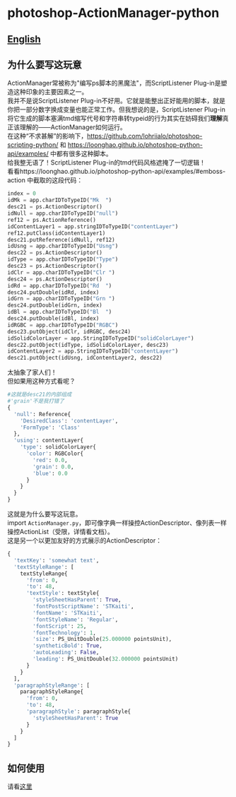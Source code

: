 # photoshop-ActionManager-python
## [English](https://github.com/TsXor/photoshop-ActionManager-python/blob/main/README.md)
## 为什么要写这玩意
ActionManager常被称为"编写ps脚本的黑魔法"，而ScriptListener Plug-in是塑造这种印象的主要因素之一。  
我并不是说ScriptListener Plug-in不好用。它就是能整出正好能用的脚本，就是你把一部分数字换成变量也能正常工作。但我想说的是，ScriptListener Plug-in将它生成的脚本塞满tmd缩写代号和字符串转typeid的行为其实在妨碍我们**理解**真正该理解的——ActionManager如何运行。  
在这种“不求甚解”的影响下，https://github.com/lohriialo/photoshop-scripting-python/ 和 https://loonghao.github.io/photoshop-python-api/examples/ 中都有很多这种脚本。  
给我整无语了！ScriptListener Plug-in的tmd代码风格遮掩了一切逻辑！  
看看https://loonghao.github.io/photoshop-python-api/examples/#emboss-action 中截取的这段代码：
```python
index = 0
idMk = app.charIDToTypeID("Mk  ")
desc21 = ps.ActionDescriptor()
idNull = app.charIDToTypeID("null")
ref12 = ps.ActionReference()
idContentLayer1 = app.stringIDToTypeID("contentLayer")
ref12.putClass(idContentLayer1)
desc21.putReference(idNull, ref12)
idUsng = app.charIDToTypeID("Usng")
desc22 = ps.ActionDescriptor()
idType = app.charIDToTypeID("Type")
desc23 = ps.ActionDescriptor()
idClr = app.charIDToTypeID("Clr ")
desc24 = ps.ActionDescriptor()
idRd = app.charIDToTypeID("Rd  ")
desc24.putDouble(idRd, index)
idGrn = app.charIDToTypeID("Grn ")
desc24.putDouble(idGrn, index)
idBl = app.charIDToTypeID("Bl  ")
desc24.putDouble(idBl, index)
idRGBC = app.charIDToTypeID("RGBC")
desc23.putObject(idClr, idRGBC, desc24)
idSolidColorLayer = app.StringIDToTypeID("solidColorLayer")
desc22.putObject(idType, idSolidColorLayer, desc23)
idContentLayer2 = app.StringIDToTypeID("contentLayer")
desc21.putObject(idUsng, idContentLayer2, desc22)
```
太抽象了家人们！  
但如果用这种方式看呢？  
```python
#这就是desc21的内部组成
#'grain'不是我打错了
{
  'null': Reference{
    'DesiredClass': 'contentLayer',
    'FormType': 'Class'
  },
  'using': contentLayer{
    'type': solidColorLayer{
      'color': RGBColor{
        'red': 0.0,
        'grain': 0.0,
        'blue': 0.0
      }
    }
  }
}
```
这就是为什么要写这玩意。  
import `ActionManager.py`，即可像字典一样操控ActionDescriptor、像列表一样操控ActionList（受限，详情看文档）。  
这是另一个以更加友好的方式展示的ActionDescriptor：  
```python
{
  'textKey': 'somewhat text',
  'textStyleRange': [
    textStyleRange{
      'from': 0,
      'to': 48,
      'textStyle': textStyle{
        'styleSheetHasParent': True,
        'fontPostScriptName': 'STKaiti',
        'fontName': 'STKaiti',
        'fontStyleName': 'Regular',
        'fontScript': 25,
        'fontTechnology': 1,
        'size': PS_UnitDouble(25.000000 pointsUnit),
        'syntheticBold': True,
        'autoLeading': False,
        'leading': PS_UnitDouble(32.000000 pointsUnit)
      }
    }
  ],
  'paragraphStyleRange': [
    paragraphStyleRange{
      'from': 0,
      'to': 48,
      'paragraphStyle': paragraphStyle{
        'styleSheetHasParent': True
      }
    }
  ]
}
```
## 如何使用
请看[这里](https://github.com/TsXor/photoshop-ActionManager-python/blob/main/usage_zh.md)
